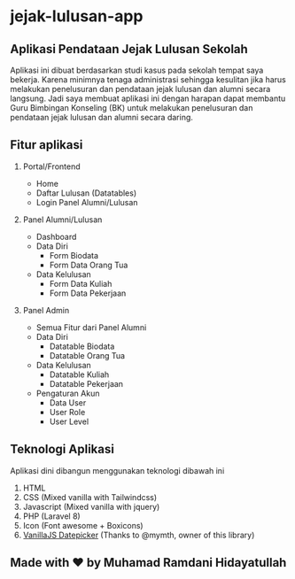 # jejak-lulusan-app
## Aplikasi Pendataan Jejak Lulusan Sekolah

Aplikasi ini dibuat berdasarkan studi kasus pada sekolah tempat saya bekerja. Karena minimnya tenaga administrasi sehingga kesulitan jika harus melakukan penelusuran dan pendataan jejak lulusan dan alumni secara langsung.
Jadi saya membuat aplikasi ini dengan harapan dapat membantu Guru Bimbingan Konseling (BK) untuk melakukan penelusuran dan pendataan jejak lulusan dan alumni secara daring.

## Fitur aplikasi

1. Portal/Frontend
   - Home
   - Daftar Lulusan (Datatables)
   - Login Panel Alumni/Lulusan
  
2. Panel Alumni/Lulusan
   - Dashboard
   - Data Diri
      - Form Biodata
      - Form Data Orang Tua
   - Data Kelulusan
     - Form Data Kuliah
     - Form Data Pekerjaan

3. Panel Admin
   - Semua Fitur dari Panel Alumni
   - Data Diri
     - Datatable Biodata
     - Datatable Orang Tua
   - Data Kelulusan
     - Datatable Kuliah
     - Datatable Pekerjaan
   - Pengaturan Akun
     - Data User
     - User Role
     - User Level

## Teknologi Aplikasi
Aplikasi dini dibangun menggunakan teknologi dibawah ini

1. HTML
2. CSS (Mixed vanilla with Tailwindcss)
3. Javascript (Mixed vanilla with jquery)
4. PHP (Laravel 8)
5. Icon (Font awesome + Boxicons)
6. [VanillaJS Datepicker](https://github.com/mymth/vanillajs-datepicker) (Thanks to @mymth, owner of this library)

## Made with :heart: by Muhamad Ramdani Hidayatullah
